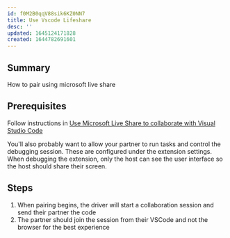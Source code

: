```yaml
---
id: f0M2B0qqV88sik6KZ0NN7
title: Use Vscode Lifeshare
desc: ''
updated: 1645124171828
created: 1644782691601
---
```


## Summary
How to pair using microsoft live share

## Prerequisites
Follow instructions in [Use Microsoft Live Share to collaborate with Visual Studio Code](https://code.visualstudio.com/learn/collaboration/live-share) 

You'll also probably want to allow your partner to run tasks and control the
debugging session. These are configured under the extension settings. When
debugging the extension, only the host can see the user interface so the host
should share their screen.

## Steps
1. When pairing begins, the driver will start a collaboration session and send their partner the code
2. The partner should join the session from their VSCode and not the browser for the best experience
